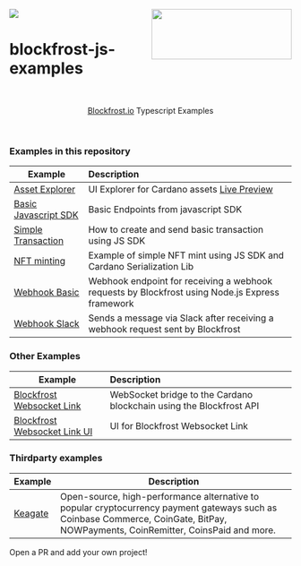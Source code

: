 <a href="https://fivebinaries.com/"><img src="https://img.shields.io/badge/made%20by-Five%20Binaries-darkviolet.svg?style=flat-square" /></a>
<img src="https://blockfrost.io/images/logo.svg" width="250" align="right" height="90">

# blockfrost-js-examples

<br/>

<p align="center"><a href="https://blockfrost.io">Blockfrost.io</a> Typescript Examples</p>
<br>

### Examples in this repository

| Example                                             | Description                                                                                     |
| --------------------------------------------------- | :---------------------------------------------------------------------------------------------- |
| [Asset Explorer](./examples/asset-explorer)         | UI Explorer for Cardano assets [Live Preview](https://cardano-tokens.com)                       |
| [Basic Javascript SDK](./examples/basic)            | Basic Endpoints from javascript SDK                                                             |
| [Simple Transaction](./examples/simple-transaction) | How to create and send basic transaction using JS SDK                                           |
| [NFT minting](./examples/mint-nft)                  | Example of simple NFT mint using JS SDK and Cardano Serialization Lib                           |
| [Webhook Basic](./examples/webhook-basic)           | Webhook endpoint for receiving a webhook requests by Blockfrost using Node.js Express framework |
| [Webhook Slack](./examples/webhook-slack)           | Sends a message via Slack after receiving a webhook request sent by Blockfrost                  |

### Other Examples

| Example                                                                                    | Description                                                         |
| ------------------------------------------------------------------------------------------ | :------------------------------------------------------------------ |
| [Blockfrost Websocket Link](https://github.com/blockfrost/blockfrost-websocket-link)       | WebSocket bridge to the Cardano blockchain using the Blockfrost API |
| [Blockfrost Websocket Link UI](https://github.com/blockfrost/blockfrost-websocket-link-ui) | UI for Blockfrost Websocket Link                                    |

### Thirdparty examples

| Example                                          | Description                                                                                                                                                                      |
| ------------------------------------------------ | -------------------------------------------------------------------------------------------------------------------------------------------------------------------------------- |
| [Keagate](https://github.com/dilan-dio4/Keagate) | Open-source, high-performance alternative to popular cryptocurrency payment gateways such as Coinbase Commerce, CoinGate, BitPay, NOWPayments, CoinRemitter, CoinsPaid and more. |

Open a PR and add your own project!

